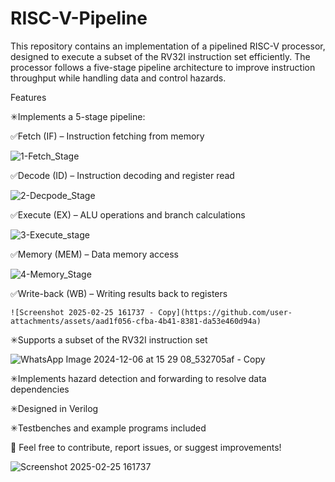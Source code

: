 # RISC-V-Pipeline

This repository contains an implementation of a pipelined RISC-V processor, designed to execute a subset of the RV32I instruction set efficiently. The processor follows a five-stage pipeline architecture to improve instruction throughput while handling data and control hazards.

Features

  ✳Implements a 5-stage pipeline:
  
  ✅Fetch (IF) – Instruction fetching from memory
  
 ![1-Fetch_Stage](https://github.com/user-attachments/assets/93f0baa1-0397-452e-adca-856a9f14c6c2)

  ✅Decode (ID) – Instruction decoding and register read
  
   ![2-Decpode_Stage](https://github.com/user-attachments/assets/4e1854b6-2c89-43d1-8661-c98cf5f27299)

  ✅Execute (EX) – ALU operations and branch calculations
  
   ![3-Execute_stage](https://github.com/user-attachments/assets/4d8ce3f1-2380-4ecc-a0be-72fad04fd609)

  ✅Memory (MEM) – Data memory access
  
  ![4-Memory_Stage](https://github.com/user-attachments/assets/4040bb8c-eeb3-431d-984c-1a9fb36adc3a)

  ✅Write-back (WB) – Writing results back to registers
  
    ![Screenshot 2025-02-25 161737 - Copy](https://github.com/user-attachments/assets/aad1f056-cfba-4b41-8381-da53e460d94a)

  ✳Supports a subset of the RV32I instruction set
  
  ![WhatsApp Image 2024-12-06 at 15 29 08_532705af - Copy](https://github.com/user-attachments/assets/43dccb5d-e8aa-4dba-a42d-1e3ac6d53ea0)


  ✳Implements hazard detection and forwarding to resolve data dependencies

  ✳Designed in Verilog

  ✳Testbenches and example programs included

🚀 Feel free to contribute, report issues, or suggest improvements!

![Screenshot 2025-02-25 161737](https://github.com/user-attachments/assets/08d66922-9b00-4f58-9a2f-ef6e7e3d8a52)

